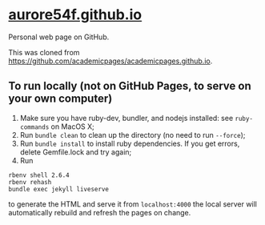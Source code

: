# [aurore54f.github.io](https://aurore54f.github.io)

Personal web page on GitHub.

This was cloned from https://github.com/academicpages/academicpages.github.io.


## To run locally (not on GitHub Pages, to serve on your own computer)

1. Make sure you have ruby-dev, bundler, and nodejs installed: see `ruby-commands` on MacOS X;
1. Run `bundle clean` to clean up the directory (no need to run `--force`);
1. Run `bundle install` to install ruby dependencies. If you get errors, delete Gemfile.lock and try again;
1. Run 
```
rbenv shell 2.6.4
rbenv rehash
bundle exec jekyll liveserve
```
to generate the HTML and serve it from `localhost:4000` the local server will automatically rebuild and refresh the pages on change.
